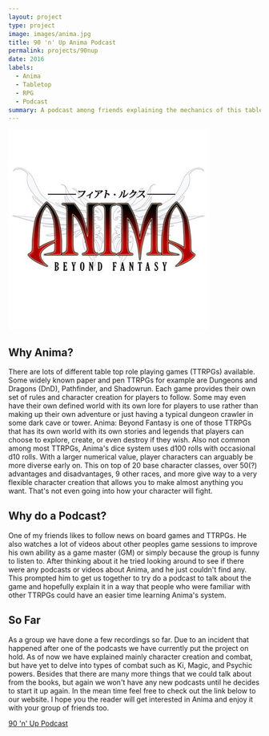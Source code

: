 ```yaml
---
layout: project
type: project
image: images/anima.jpg
title: 90 'n' Up Anima Podcast
permalink: projects/90nup
date: 2016
labels:
  - Anima
  - Tabletop
  - RPG
  - Podcast
summary: A podcast among friends explaining the mechanics of this table top RPG.
---
```


<img class="ui medium right floated rounded image" src="../images/anima.jpg">

## Why Anima?

There are lots of different table top role playing games (TTRPGs) available. Some widely known paper and pen TTRPGs for example are Dungeons and Dragons (DnD), Pathfinder, and Shadowrun. Each game provides their own set of rules and character creation for players to follow. Some may even have their own defined world with its own lore for players to use rather than making up their own adventure or just having a typical dungeon crawler in some dark cave or tower. Anima: Beyond Fantasy is one of those TTRPGs that has its own world with its own stories and legends that players can choose to explore, create, or even destroy if they wish. Also not common among most TTRPGs, Anima's dice system uses d100 rolls with occasional d10 rolls. With a larger numerical value, player characters can arguably be more diverse early on. This on top of 20 base character classes, over 50(?) advantages and disadvantages, 9 other races, and more give way to a very flexible character creation that allows you to make almost anything you want. That's not even going into how your character will fight.

## Why do a Podcast?

One of my friends likes to follow news on board games and TTRPGs. He also watches a lot of videos about other peoples game sessions to improve his own ability as a game master (GM) or simply because the group is funny to listen to. After thinking about it he tried looking around to see if there were any podcasts or videos about Anima, and he just couldn't find any. This prompted him to get us together to try do a podcast to talk about the game and hopefully explain it in a way that people who were familiar with other TTRPGs could have an easier time learning Anima's system.

## So Far

As a group we have done a few recordings so far. Due to an incident that happened after one of the podcasts we have currently put the project on hold. As of now we have explained mainly character creation and combat, but have yet to delve into types of combat such as Ki, Magic, and Psychic powers. Besides that there are many more things that we could talk about from the books, but again we won't have any new podcasts until he decides to start it up again. In the mean time feel free to check out the link below to our website. I hope you the reader will get interested in Anima and enjoy it with your group of friends too.

<a href="https://90nup.com/">90 'n' Up Podcast</a>
